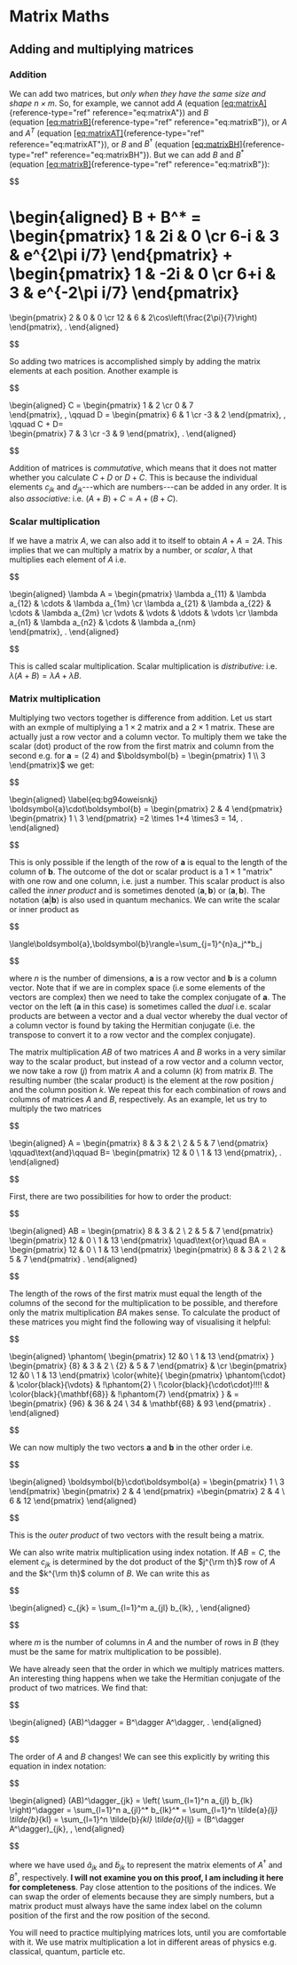 # Matrix Maths



## Adding and multiplying matrices

### Addition

We can add two matrices, but *only when they have the same size and
shape $n\times m$*. So, for example, we cannot add $A$
(equation [\[eq:matrixA\]](#eq:matrixA){reference-type="ref"
reference="eq:matrixA"}) and $B$
(equation [\[eq:matrixB\]](#eq:matrixB){reference-type="ref"
reference="eq:matrixB"}), or $A$ and $A^T$
(equation [\[eq:matrixAT\]](#eq:matrixAT){reference-type="ref"
reference="eq:matrixAT"}), or $B$ and $B^\dagger$
(equation [\[eq:matrixBH\]](#eq:matrixBH){reference-type="ref"
reference="eq:matrixBH"}). But we can add $B$ and $B^*$
(equation [\[eq:matrixB\]](#eq:matrixB){reference-type="ref"
reference="eq:matrixB"}): 

$$

\begin{aligned}
 B + B^* = 
 \begin{pmatrix} 
  1 & 2i & 0  \cr 
  6-i & 3 & e^{2\pi i/7} 
 \end{pmatrix}
 +
 \begin{pmatrix} 
  1 & -2i & 0  \cr 
  6+i & 3 & e^{-2\pi i/7} 
 \end{pmatrix}
 =  
 \begin{pmatrix} 
  2 & 0 & 0  \cr 
  12 & 6 & 2\cos\left(\frac{2\pi}{7}\right) 
 \end{pmatrix}\, .
\end{aligned}

$$

 So adding two matrices is accomplished simply by adding
the matrix elements at each position. Another example is


$$

\begin{aligned}
 C = 
 \begin{pmatrix} 
  1 & 2 \cr 
  0 & 7  
 \end{pmatrix}\, ,
 \qquad
  D =
 \begin{pmatrix} 
  6 & 1 \cr 
  -3 & 2 
 \end{pmatrix}\, ,
 \qquad
 C + D=  
 \begin{pmatrix} 
  7 & 3 \cr 
  -3 & 9 
 \end{pmatrix}\, .
\end{aligned}

$$

 Addition of matrices is *commutative*, which means that
it does not matter whether you calculate $C+D$ or $D+C$. This is because
the individual elements $c_{jk}$ and $d_{jk}$---which are numbers---can
be added in any order. It is also *associative:* i.e.
$(A+B)+C = A+(B+C)$.

### Scalar multiplication

If we have a matrix $A$, we can also add it to itself to obtain
$A + A = 2A$. This implies that we can multiply a matrix by a number, or
*scalar*, $\lambda$ that multiplies each element of $A$ i.e.


$$

\begin{aligned}
 \lambda A = 
 \begin{pmatrix} 
  \lambda a_{11} & \lambda a_{12} & \cdots & \lambda a_{1m} \cr 
  \lambda a_{21} & \lambda a_{22} & \cdots & \lambda a_{2m} \cr 
  \vdots & \vdots & \ddots & \vdots \cr 
  \lambda a_{n1} & \lambda a_{n2} & \cdots & \lambda a_{nm}  
 \end{pmatrix}\, .
\end{aligned}

$$

 This is called scalar multiplication. Scalar
multiplication is *distributive:* i.e.
$\lambda(A+B) = \lambda A + \lambda B$.

### Matrix multiplication

Multiplying two vectors together is difference from addition. Let us
start with an exmple of multiplying a $1\times 2$ matrix and a
$2\times 1$ matrix. These are actually just a row vector and a column
vector. To multiply them we take the scalar (dot) product of the row
from the first matrix and column from the second e.g. for
$\boldsymbol{a}=(2\; 4)$ and
$\boldsymbol{b} = \begin{pmatrix} 1 \\ 3 \end{pmatrix}$ we get:


$$

\begin{aligned}
\label{eq:bg94oweisnkj}
 \boldsymbol{a}\cdot\boldsymbol{b} = \begin{pmatrix}
  2 & 4 
 \end{pmatrix}
 \begin{pmatrix}
  1  \\  3 
\end{pmatrix}
=2 \times 1+4 \times3 = 14\, .
\end{aligned}

$$

 This is only possible if the length of the row of
$\boldsymbol{a}$ is equal to the length of the column of
$\boldsymbol{b}$. The outcome of the dot or scalar product is a
$1\times1$ "matrix" with one row and one column, i.e. just a number.
This scalar product is also called the *inner product* and is sometimes
denoted $\langle\boldsymbol{a},\boldsymbol{b}\rangle$ or
$(\boldsymbol{a},\boldsymbol{b})$. The notation
$\langle\boldsymbol{a}|\boldsymbol{b}\rangle$ is also used in quantum
mechanics. We can write the scalar or inner product as


$$

\langle\boldsymbol{a},\boldsymbol{b}\rangle=\sum_{j=1}^{n}a_j^*b_j

$$


where $n$ is the number of dimensions, $\boldsymbol{a}$ is a row vector
and $\boldsymbol{b}$ is a column vector. Note that if we are in complex
space (i.e some elements of the vectors are complex) then we need to
take the complex conjugate of $\boldsymbol{a}$. The vector on the left
($\boldsymbol{a}$ in this case) is sometimes called the *dual* i.e.
scalar products are between a vector and a dual vector whereby the dual
vector of a column vector is found by taking the Hermitian conjugate
(i.e. the transpose to convert it to a row vector and the complex
conjugate).

The matrix multiplication $AB$ of two matrices $A$ and $B$ works in a
very similar way to the scalar product, but instead of a row vector and
a column vector, we now take a row ($j$) from matrix $A$ and a column
($k$) from matrix $B$. The resulting number (the scalar product) is the
element at the row position $j$ and the column position $k$. We repeat
this for each combination of rows and columns of matrices $A$ and $B$,
respectively. As an example, let us try to multiply the two matrices


$$

\begin{aligned}
 A = 
 \begin{pmatrix}
 8 & 3 & 2 \\ 2 & 5 & 7
\end{pmatrix}  
 \qquad\text{and}\qquad 
 B=
 \begin{pmatrix}
 12 & 0 \\ 1 & 13
\end{pmatrix}\, . 
\end{aligned}

$$

 First, there are two possibilities for how to order the
product: 

$$

\begin{aligned}
 AB =
 \begin{pmatrix}
 8 & 3 & 2 \\ 2 & 5 & 7
\end{pmatrix} 
\begin{pmatrix}
 12 & 0 \\ 1 & 13
\end{pmatrix} 
\quad\text{or}\quad
BA =
\begin{pmatrix}
 12 & 0 \\ 1 & 13
\end{pmatrix} 
 \begin{pmatrix}
 8 & 3 & 2 \\ 2 & 5 & 7
\end{pmatrix} .
\end{aligned}

$$

 The length of the rows of the first matrix must equal
the length of the columns of the second for the multiplication to be
possible, and therefore only the matrix multiplication $BA$ makes sense.
To calculate the product of these matrices you might find the following
way of visualising it helpful: 

$$

\begin{aligned}
 \phantom{
 \begin{pmatrix}
 12 &0 \\ 1 & 13
\end{pmatrix} 
}
 \begin{pmatrix}
 {8} & 3 & 2 \\ {2} & 5 & 7
\end{pmatrix} &  \cr
 \begin{pmatrix}
 12 &0 \\ 1 & 13
\end{pmatrix} 
 \color{white}{
 \begin{pmatrix}
 \phantom{\cdot} & \color{black}{\vdots} & \!\phantom{2} \\ \!\color{black}{\cdot\cdot}\!\!\!\! & \color{black}{\mathbf{68}} & \!\phantom{7}
\end{pmatrix}
}
& =
\begin{pmatrix}
 {96} & 36 & 24 \\ 34 & \mathbf{68} & 93
\end{pmatrix} .
\end{aligned}

$$



We can now multiply the two vectors $\boldsymbol{a}$ and
$\boldsymbol{b}$ in the other order i.e. 

$$

\begin{aligned}
 \boldsymbol{b}\cdot\boldsymbol{a} = 
\begin{pmatrix}
  1  \\  3 
\end{pmatrix}
\begin{pmatrix}
  2 & 4 
\end{pmatrix}
=\begin{pmatrix}
2 & 4 \\
6 & 12
\end{pmatrix}
\end{aligned}

$$

 This is the *outer product* of two vectors with the
result being a matrix.

We can also write matrix multiplication using index notation. If $AB=C$,
the element $c_{jk}$ is determined by the dot product of the
$j^{\rm th}$ row of $A$ and the $k^{\rm th}$ column of $B$. We can write
this as 

$$

\begin{aligned}
 c_{jk} = \sum_{l=1}^m a_{jl} b_{lk}\, ,
\end{aligned}

$$

 where $m$ is the number of columns in $A$ and the number
of rows in $B$ (they must be the same for matrix multiplication to be
possible).

We have already seen that the order in which we multiply matrices
matters. An interesting thing happens when we take the Hermitian
conjugate of the product of two matrices. We find that:


$$

\begin{aligned}
 (AB)^\dagger = B^\dagger A^\dagger\, .
\end{aligned}

$$

 The order of $A$ and $B$ changes! We can see this
explicitly by writing this equation in index notation: 

$$

\begin{aligned}
 (AB)^\dagger_{jk} = \left( \sum_{l=1}^n a_{jl} b_{lk} \right)^\dagger = \sum_{l=1}^n a_{jl}^* b_{lk}^* = \sum_{l=1}^n \tilde{a}_{lj} \tilde{b}_{kl} =  \sum_{l=1}^n  \tilde{b}_{kl} \tilde{a}_{lj} = 
(B^\dagger A^\dagger)_{jk}\, ,
\end{aligned}

$$

 where we have used $\tilde{a}_{jk}$ and $\tilde{b}_{jk}$
to represent the matrix elements of $A^\dagger$ and $B^\dagger$,
respectively. **I will not examine you on this proof, I am including it
here for completeness**. Pay close attention to the positions of the
indices. We can swap the order of elements because they are simply
numbers, but a matrix product must always have the same index label on
the column position of the first and the row position of the second.

You will need to practice multiplying matrices lots, until you are
comfortable with it. We use matrix multiplication a lot in different
areas of physics e.g. classical, quantum, particle etc.

